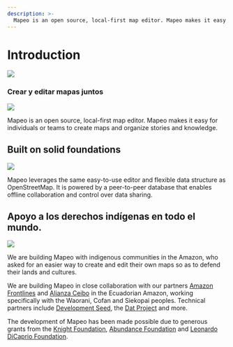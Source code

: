 ```yaml
---
description: >-
  Mapeo is an open source, local-first map editor. Mapeo makes it easy for teams to create maps and organize stories and knowledge.
---
```


# Introduction

![](.gitbook/assets/screenshot.png)

### Crear y editar mapas juntos

![](.gitbook/assets/mapeo-offline.png)

 Mapeo is an open source, local-first map editor. Mapeo makes it easy for individuals or teams to create maps and organize stories and knowledge.

## Built on solid foundations

![](.gitbook/assets/mapeo-osm.png)

 Mapeo leverages the same easy-to-use editor and flexible data structure as OpenStreetMap. It is powered by a peer-to-peer database that enables offline collaboration and control over data sharing.

## Apoyo a los derechos indígenas en todo el mundo.

![](.gitbook/assets/mapeo-indigenous.png)

 We are building Mapeo with indigenous communities in the Amazon, who asked for an easier way to create and edit their own maps so as to defend their lands and cultures.

We are building Mapeo in close collaboration with our partners [Amazon Frontlines](https://amazonfrontlines.org/) and [Alianza Ceibo](https://alianzaceibo.org/) in the Ecuadorian Amazon, working specifically with the Waorani, Cofan and Siekopai peoples. Technical partners include [Development Seed](https://developmentseed.org/), the [Dat Project](https://datproject.org/) and more.

The development of Mapeo has been made possible due to generous grants from the [Knight Foundation](https://knightfoundation.org/), [Abundance Foundation](http://www.abundance.org/) and [Leonardo DiCaprio Foundation](https://www.leonardodicaprio.org/).

